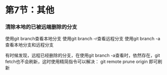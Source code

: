 # 第7节：其他

### 清除本地的已被远端删除的分支

使用git branch查看本地分支
使用git branch -r查看远程分支
使用git branch -a查看本地分支和远程分支

有时候发现，远程已经删除的分支，在使用git branch -a查看时，依然存在，git fetch也不会刷新，这时使用精简指令可以解决：
git remote prune origin
即可刷新